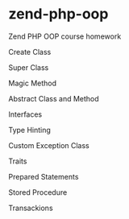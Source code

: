 # zend-php-oop
Zend PHP OOP course homework

Create Class

Super Class

Magic Method

Abstract Class and Method

Interfaces

Type Hinting

Custom Exception Class

Traits

Prepared Statements

Stored Procedure

Transackions
